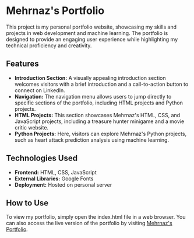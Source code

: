 # Mehrnaz's Portfolio
This project is my personal portfolio website, showcasing my skills and projects in web development and machine learning. The portfolio is designed to provide an engaging user experience while highlighting my technical proficiency and creativity.

## Features

- **Introduction Section:** A visually appealing introduction section welcomes visitors with a brief introduction and a call-to-action button to connect on LinkedIn.
- **Navigation:** The navigation menu allows users to jump directly to specific sections of the portfolio, including HTML projects and Python projects.
- **HTML Projects:** This section showcases Mehrnaz's HTML, CSS, and JavaScript projects, including a treasure hunter minigame and a movie critic website.
- **Python Projects:** Here, visitors can explore Mehrnaz's Python projects, such as heart attack prediction analysis using machine learning.

## Technologies Used
- **Frontend:** HTML, CSS, JavaScript
- **External Libraries:** Google Fonts
- **Deployment:** Hosted on personal server

## How to Use
To view my portfolio, simply open the index.html file in a web browser. You can also access the live version of the portfolio by visiting [Mehrnaz's Portfolio](https://mehrnaz-m.github.io/Portfolio/).
